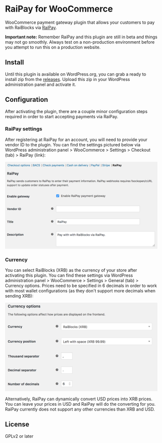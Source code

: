 # RaiPay for WooCommerce
WooCommerce payment gateway plugin that allows your customers to pay with RaiBlocks via [RaiPay](https://raipay.io/).

**Important note:** Remember RaiPay and this plugin are still in beta and things may not go smoothly. Always test on a non-production environment before you attempt to run this on a production website.

## Install
Until this plugin is available on WordPress.org, you can grab a ready to install zip from the [releases](https://github.com/coenjacobs/raipay-woocommerce/releases). Upload this zip in your WordPress administration panel and activate it.

## Configuration
After activating the plugin, there are a couple minor configuration steps required in order to start accepting payments via RaiPay.

### RaiPay settings
After registering at RaiPay for an account, you will need to provide your vendor ID to the plugin. You can find the settings pictured below via WordPress administration panel > WooCommerce > Settings > Checkout (tab) > RaiPay (link):

![RaiPay configuration in WooCommerce checkout settings](assets/screenshots/gateway-configuration.png)

### Currency
You can select RaiBlocks (XRB) as the currency of your store after activating this plugin. You can find these settings via WordPress administration panel > WooCommerce > Settings > General (tab) > Currency options. Prices need to be specified in 6 decimals in order to work with most wallet configurations (as they don't support more decimals when sending XRB):

![WooCommerce currency configuration for RaiBlocks (XRB)](assets/screenshots/currency-configuration.png)

Alternatively, RaiPay can dynamically convert USD prices into XRB prices. You can leave your prices in USD and RaiPay will do the converting for you. RaiPay currently does not support any other currencies than XRB and USD.

## License
GPLv2 or later